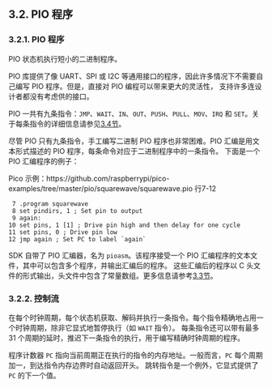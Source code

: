 ## 3.2. PIO 程序


### 3.2.1. PIO 程序


PIO 状态机执行短小的二进制程序。

PIO 库提供了像 UART、SPI 或 I2C 等通用接口的程序，因此许多情况下不需要自己编写 PIO 程序。但是，直接对 PIO 编程可以带来更大的灵活性，
支持许多连设计者都没有考虑供的接口。

PIO 一共有九条指令：`JMP`、`WAIT`、`IN`、`OUT`、`PUSH`、`PULL`、`MOV`、`IRQ` 和 `SET`。关于每条指令的详细信息请参见[3.4节](section3-4)。

尽管 PIO 只有九条指令，手工编写二进制 PIO 程序也非常困难。PIO 汇编是用文本形式描述的 PIO 程序，每条命令对应于二进制程序中的一条指令。
下面是一个 PIO 汇编程序的例子：

<caption>Pico 示例：https://github.com/raspberrypi/pico-examples/tree/master/pio/squarewave/squarewave.pio 行7-12 </caption>

```
 7 .program squarewave
 8 set pindirs, 1 ; Set pin to output
 9 again:
10 set pins, 1 [1] ; Drive pin high and then delay for one cycle
11 set pins, 0 ; Drive pin low
12 jmp again ; Set PC to label `again`
```

SDK 自带了 PIO 汇编器，名为 `pioasm`。该程序接受一个 PIO 汇编程序的文本文件，其中可以包含多个程序，并输出汇编后的程序。
这些汇编后的程序以 C 头文件的形式输出，头文件中包含了常量数组。更多信息请参考[3.3节](section3-3)。


### 3.2.2. 控制流

在每个时钟周期，每个状态机获取、解码并执行一条指令。每个指令精确地占用一个时钟周期，除非它显式地暂停执行（如 `WAIT` 指令）。
每条指令还可以带有最多 31 个周期的延时，推迟下一条指令的执行，用于编写精确时钟周期的程序。

程序计数器 `PC` 指向当前周期正在执行的指令的内存地址。一般而言，`PC` 每个周期加一，到达指令内存边界时自动返回开头。
跳转指令是一个例外，它显式提供了 `PC` 的下一个值。

